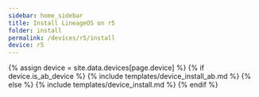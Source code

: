 ```yaml
---
sidebar: home_sidebar
title: Install LineageOS on r5
folder: install
permalink: /devices/r5/install
device: r5
---
```

{% assign device = site.data.devices[page.device] %}
{% if device.is_ab_device %}
{% include templates/device_install_ab.md %}
{% else %}
{% include templates/device_install.md %}
{% endif %}
